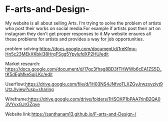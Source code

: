# F-arts-and-Design-
My website is all about selling Arts. I’m trying to solve the problem of artists  who post their works on social media.For example if artists post their art on instagram they don't get proper responses to it.My website ensures all these problems for artists and provides a way for job opportunities.

problem solving:https://docs.google.com/document/d/1reKfmx-Hn5c23MEkXKbkI38HrqFSgg5YpylufdXP2HU/edit

Market research: https://docs.google.com/document/d/17gc3fhag8BD3fTHWWb6cEA1ZS5D_tK5dEgMkeSgjLKc/edit

Userflow:https://drive.google.com/file/d/1H03NS4JNfvoTLXZGyJrwzxvziyt9UtzJ/view?usp=sharing

Wireframe:https://drive.google.com/drive/folders/1HSOXP1bPAA7rlnB2QA03VYvxGJrGZqye

Website link:https://santhanam13.github.io/F-arts-and-Design-/
